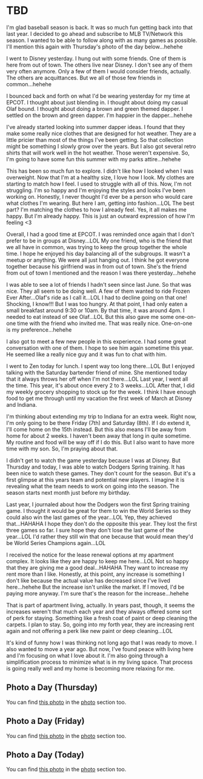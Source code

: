 # TBD

I'm glad baseball season is back. It was so much fun getting back into that last year. I decided to go ahead and subscribe to MLB TV/Network this season. I wanted to be able to follow along with as many games as possible. I'll mention this again with Thursday's photo of the day below...hehehe

I went to Disney yesterday. I hung out with some friends. One of them is here from out of town. The others live near Disney. I don't see any of them very often anymore. Only a few of them I would consider friends, actually. The others are acquittances. But we all of those few friends in common...hehehe

I bounced back and forth on what I'd be wearing yesterday for my time at EPCOT. I thought about just blending in. I thought about doing my casual Olaf bound. I thought about doing a brown and green themed dapper. I settled on the brown and green dapper. I'm happier in the dapper...hehehe

I've already started looking into summer dapper ideas. I found that they make some really nice clothes that are designed for hot weather. They are a little pricier than most of the things I've been getting. So that collection might be something I slowly grow over the years. But I also got several retro shirts that will work well in the hot weather. Those weren't expensive. So, I'm going to have some fun this summer with my parks attire...hehehe

This has been so much fun to explore. I didn't like how I looked when I was overweight. Now that I'm at a healthy size, I love how I look. My clothes are starting to match how I feel. I used to struggle with all of this. Now, I'm not struggling. I'm so happy and I'm enjoying the styles and looks I've been working on. Honestly, I never thought I'd ever be a person who would care what clothes I'm wearing. But here I am, getting into fashion...LOL The best part? I'm matching the clothes to how I already feel. Yes, it all makes me happy. But I'm already happy. This is just an outward expression of how I'm feeling <3

Overall, I had a good time at EPCOT. I was reminded once again that I don't prefer to be in groups at Disney...LOL My one friend, who is the friend that we all have in common, was trying to keep the group together the whole time. I hope he enjoyed his day balancing all of the subgroups. It wasn't a meetup or anything. We were all just hanging out. I think he got everyone together because his girlfriend was in from out of town. She's the friend from out of town I mentioned and the reason I was there yesterday...hehehe

I was able to see a lot of friends I hadn't seen since last June. So that was nice. They all seem to be doing well. A few of them wanted to ride Frozen Ever After...Olaf's ride as I call it...LOL I had to decline going on that one! Shocking, I know!!! But I was too hungry. At that point, I had only eaten a small breakfast around 9:30 or 10am. By that time, it was around 4pm. I needed to eat instead of see Olaf...LOL But this also gave me some one-on-one time with the friend who invited me. That was really nice. One-on-one is my preference...hehehe

I also got to meet a few new people in this experience. I had some great conversation with one of them. I hope to see him again sometime this year. He seemed like a really nice guy and it was fun to chat with him.

I went to Zen today for lunch. I spent way too long there...LOL But I enjoyed talking with the Saturday bartender friend of mine. She mentioned today that it always throws her off when I'm not there...LOL Last year, I went all the time. This year, it's about once every 2 to 3 weeks...LOL After that, I did my weekly grocery shopping to stock up for the week. I think I have enough food to get me through until my vacation the first week of March at Disney and Indiana.

I'm thinking about extending my trip to Indiana for an extra week. Right now, I'm only going to be there Friday (7th) and Saturday (8th). If I do extend it, I'll come home on the 15th instead. But this also means I'll be away from home for about 2 weeks. I haven't been away that long in quite sometime. My routine and food will be way off if I do this. But I also want to have more time with my son. So, I'm praying about that.

I didn't get to watch the game yesterday because I was at Disney. But Thursday and today, I was able to watch Dodgers Spring training. It has been nice to watch these games. They don't count for the season. But it's a first glimpse at this years team and potential new players. I imagine it is revealing what the team needs to work on going into the season. The season starts next month just before my birthday.

Last year, I journaled about how the Dodgers won the first Spring training game. I thought it would be great for them to win the World Series so they could also win the last games of the year...LOL Yep, they achieved that...HAHAHA I hope they don't do the opposite this year. They lost the first three games so far. I sure hope they don't lose the last game of the year...LOL I'd rather they still win that one because that would mean they'd be World Series Champions again...LOL

I received the notice for the lease renewal options at my apartment complex. It looks like they are happy to keep me here...LOL Not so happy that they are giving me a good deal...HAHAHA They want to increase my rent more than I like. Honestly, at this point, any increase is something I don't like because the actual value has decreased since I've lived here...hehehe But the increase isn't unlike the market. If I moved, I'd be paying more anyway. I'm sure that's the reason for the increase...hehehe

That is part of apartment living, actually. In years past, though, it seems the increases weren't that much each year and they always offered some sort of perk for staying. Something like a fresh coat of paint or deep cleaning the carpets. I plan to stay. So, going into my forth year, they are increasing rent again and not offering a perk like new paint or deep cleaning...LOL

It's kind of funny how I was thinking not long ago that I was ready to move. I also wanted to move a year ago. But now, I've found peace with living here and I'm focusing on what I love about it. I'm also going through a simplification process to minimize what is in my living space. That process is going really well and my home is becoming more relaxing for me.



## Photo a Day (Thursday)

<!--@include: @/photos/photo-a-day/2025/02/20.md{3,}-->

You can find [this photo](/photos/photo-a-day/2025/02/20) in the [photo](/photos/) section too.

## Photo a Day (Friday)

<!--@include: @/photos/photo-a-day/2025/02/21.md{3,}-->

You can find [this photo](/photos/photo-a-day/2025/02/21) in the [photo](/photos/) section too.

## Photo a Day (Today)

<!--@include: @/photos/photo-a-day/2025/02/22.md{3,}-->

You can find [this photo](/photos/photo-a-day/2025/02/22) in the [photo](/photos/) section too.